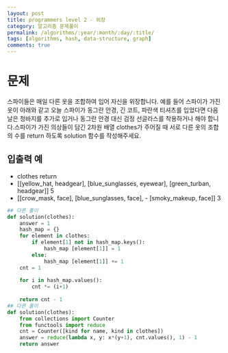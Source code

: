 ```yaml
---
layout: post
title: programmers level 2 - 위장
category: 알고리즘 문제풀이
permalink: /algorithms/:year/:month/:day/:title/
tags: [algorithms, hash, data-structure, graph]
comments: true
---
```


# 문제
스파이들은 매일 다른 옷을 조합하여 입어 자신을 위장합니다. 예를 들어 스파이가 가진 옷이 아래와 같고 오늘 스파이가 동그란 안경, 긴 코트, 파란색 티셔츠를 입었다면 다음날은 청바지를 추가로 입거나 동그란 안경 대신 검정 선글라스를 착용하거나 해야 합니다.스파이가 가진 의상들이 담긴 2차원 배열 clothes가 주어질 때 서로 다른 옷의 조합의 수를 return 하도록 solution 함수를 작성해주세요.

## 입출력 예
 - clothes	return
- [[yellow_hat, headgear], [blue_sunglasses, eyewear], [green_turban, headgear]]	5
- [[crow_mask, face], [blue_sunglasses, face], - [smoky_makeup, face]]	3

```python
## 다른 풀이
def solution(clothes):
    answer = 1
    hash_map = {}
    for element in clothes:
        if element[1] not in hash_map.keys():
            hash_map [element[1]] = 1
        else:
            hash_map [element[1]] += 1
    cnt = 1
    
    for i in hash_map.values():
        cnt *= (i+1)
        
    return cnt - 1
## 다른 풀이
def solution(clothes):
    from collections import Counter
    from functools import reduce
    cnt = Counter([kind for name, kind in clothes])
    answer = reduce(lambda x, y: x*(y+1), cnt.values(), 1) - 1
    return answer

```